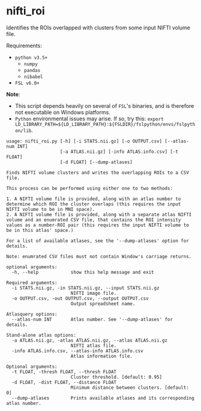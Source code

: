 # nifti_roi

Identifies the ROIs overlapped with clusters from some input NIFTI volume file.

Requirements:
* `python v3.5+`
	* `numpy`
	* `pandas`
	* `nibabel`
* `FSL v6.0+`

**Note**: 
* This script depends heavily on several of `FSL`'s binaries, and is therefore not executable on Windows platforms.
* `Python` environmental issues may arise. If so, try this: `export LD_LIBRARY_PATH=${LD_LIBRARY_PATH}:${FSLDIR}/fslpython/envs/fslpython/lib`.

```
usage: nifti_roi.py [-h] [-i STATS.nii.gz] [-o OUTPUT.csv] [--atlas-num INT]
                    [-a ATLAS.nii.gz] [-info ATLAS.info.csv] [-t FLOAT]
                    [-d FLOAT] [--dump-atlases]

Finds NIFTI volume clusters and writes the overlapping ROIs to a CSV file.

This process can be performed using either one to two methods:

1. A NIFTI volume file is provided, along with an atlas number to determine which ROI the cluster overlaps (this requires the input NIFTI volume to be in MNI space).
2. A NIFTI volume file is provided, along with a separate atlas NIFTI volume and an enumrated CSV file, that contains the ROI intensity values as a number-ROI pair (this requires the input NIFTI volume to be in this atlas' space.) 

For a list of available atlases, see the '--dump-atlases' option for details.

Note: enumrated CSV files must not contain Window's carriage returns.

optional arguments:
  -h, --help            show this help message and exit

Required arguments:
  -i STATS.nii.gz, -in STATS.nii.gz, --input STATS.nii.gz
                        NIFTI image file.
  -o OUTPUT.csv, -out OUTPUT.csv, --output OUTPUT.csv
                        Output spreadsheet name.

Atlasquery options:
  --atlas-num INT       Atlas number. See '--dump-atlases' for details.

Stand-alone atlas options:
  -a ATLAS.nii.gz, -atlas ATLAS.nii.gz, --atlas ATLAS.nii.gz
                        NIFTI atlas file.
  -info ATLAS.info.csv, --atlas-info ATLAS.info.csv
                        Atlas information file.

Optional arguments:
  -t FLOAT, -thresh FLOAT, --thresh FLOAT
                        Cluster threshold. [default: 0.95]
  -d FLOAT, -dist FLOAT, --distance FLOAT
                        Minimum distance between clusters. [default: 0]
  --dump-atlases        Prints available atlases and its corresponding atlas number.
```

